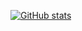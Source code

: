 [![GitHub stats](https://github-readme-stats.vercel.app/api?username=ch2i)](https://github.com/anuraghazra/github-readme-stats)
